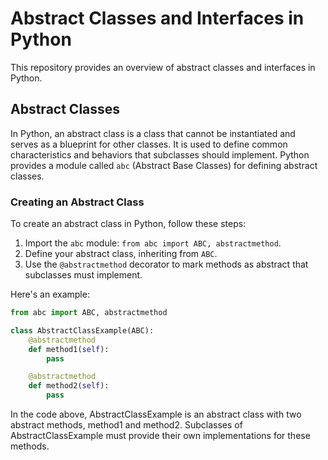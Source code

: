
# Abstract Classes and Interfaces in Python

This repository provides an overview of abstract classes and interfaces in Python.

## Abstract Classes

In Python, an abstract class is a class that cannot be instantiated and serves as a blueprint for other classes. It is used to define common characteristics and behaviors that subclasses should implement. Python provides a module called `abc` (Abstract Base Classes) for defining abstract classes.

### Creating an Abstract Class

To create an abstract class in Python, follow these steps:

1. Import the `abc` module: `from abc import ABC, abstractmethod`.
2. Define your abstract class, inheriting from `ABC`.
3. Use the `@abstractmethod` decorator to mark methods as abstract that subclasses must implement.

Here's an example:

```python
from abc import ABC, abstractmethod

class AbstractClassExample(ABC):
    @abstractmethod
    def method1(self):
        pass

    @abstractmethod
    def method2(self):
        pass
```



In the code above, AbstractClassExample is an abstract class with two abstract methods, method1 and method2.
Subclasses of AbstractClassExample must provide their own implementations for these methods.
